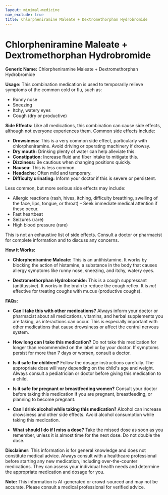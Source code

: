 ```yaml
---
layout: minimal-medicine
nav_exclude: true
title: Chlorpheniramine Maleate + Dextromethorphan Hydrobromide
---
```


# Chlorpheniramine Maleate + Dextromethorphan Hydrobromide

**Generic Name:** Chlorpheniramine Maleate + Dextromethorphan Hydrobromide

**Usage:** This combination medication is used to temporarily relieve symptoms of the common cold or flu, such as:

* Runny nose
* Sneezing
* Itchy, watery eyes
* Cough (dry or productive)


**Side Effects:**  Like all medications, this combination can cause side effects, although not everyone experiences them. Common side effects include:

* **Drowsiness:** This is a very common side effect, particularly with chlorpheniramine.  Avoid driving or operating machinery if drowsy.
* **Dry mouth:**  Drinking plenty of water can help alleviate this.
* **Constipation:** Increase fluid and fiber intake to mitigate this.
* **Dizziness:** Be cautious when changing positions quickly.
* **Nausea:** This is less common.
* **Headache:**  Often mild and temporary.
* **Difficulty urinating:**  Inform your doctor if this is severe or persistent.

Less common, but more serious side effects may include:

* Allergic reactions (rash, hives, itching, difficulty breathing, swelling of the face, lips, tongue, or throat) – Seek immediate medical attention if these occur.
* Fast heartbeat
* Seizures (rare)
* High blood pressure (rare)

This is not an exhaustive list of side effects. Consult a doctor or pharmacist for complete information and to discuss any concerns.


**How it Works:**

* **Chlorpheniramine Maleate:** This is an antihistamine. It works by blocking the action of histamine, a substance in the body that causes allergy symptoms like runny nose, sneezing, and itchy, watery eyes.

* **Dextromethorphan Hydrobromide:** This is a cough suppressant (antitussive). It works in the brain to reduce the cough reflex.  It is *not* effective for treating coughs with mucus (productive coughs).


**FAQs:**

* **Can I take this with other medications?**  Always inform your doctor or pharmacist about all medications, vitamins, and herbal supplements you are taking, as interactions can occur.  This is especially important with other medications that cause drowsiness or affect the central nervous system.

* **How long can I take this medication?**  Do not take this medication for longer than recommended on the label or by your doctor.  If symptoms persist for more than 7 days or worsen, consult a doctor.

* **Is it safe for children?**  Follow the dosage instructions carefully.  The appropriate dose will vary depending on the child's age and weight.  Always consult a pediatrician or doctor before giving this medication to a child.

* **Is it safe for pregnant or breastfeeding women?**  Consult your doctor before taking this medication if you are pregnant, breastfeeding, or planning to become pregnant.

* **Can I drink alcohol while taking this medication?**  Alcohol can increase drowsiness and other side effects. Avoid alcohol consumption while taking this medication.

* **What should I do if I miss a dose?**  Take the missed dose as soon as you remember, unless it is almost time for the next dose.  Do not double the dose.


**Disclaimer:** This information is for general knowledge and does not constitute medical advice.  Always consult with a healthcare professional before starting any new medication, including over-the-counter medications.  They can assess your individual health needs and determine the appropriate medication and dosage for you.


**Note:** This information is AI-generated or crowd-sourced and may not be accurate. Please consult a medical professional for verified advice.